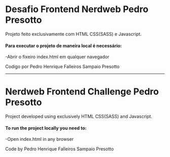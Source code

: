 # Desafio Frontend Nerdweb Pedro Presotto

Projeto feito exclusivamente com HTML CSS(SASS) e Javascript.

#### Para executar o projeto de maneira local é necessário:

-Abrir o fixeiro index.html em qualquer navegador

Codigo por Pedro Henrique Falleiros Sampaio Presotto

---

# Nerdweb Frontend Challenge Pedro Presotto

Project developed using exclusively HTML CSS(SASS) and Javascript.

#### To run the project locally you need to:

-Open index.html in any browser

Code by Pedro Henrique Falleiros Sampaio Presotto
